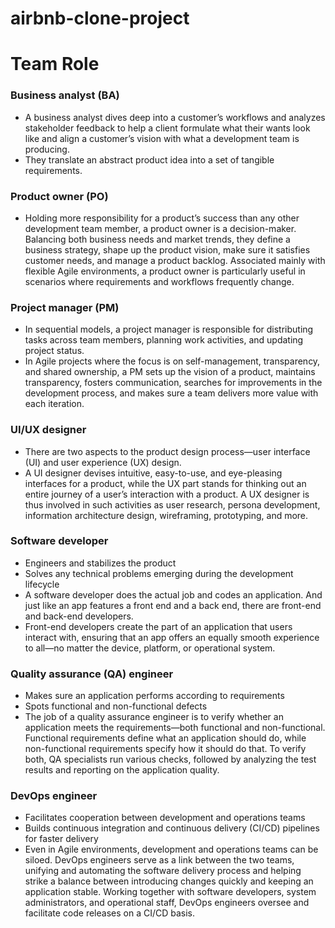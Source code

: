 # airbnb-clone-project
# Team Role
### Business analyst (BA)
- A business analyst dives deep into a customer’s workflows and analyzes stakeholder feedback to help a client formulate what their wants look like and align a customer’s vision with what a development team is producing.
- They translate an abstract product idea into a set of tangible requirements.
### Product owner (PO)
- Holding more responsibility for a product’s success than any other development team member, a product owner is a decision-maker. Balancing both business needs and market trends, they define a business strategy, shape up the product vision, make sure it satisfies customer needs, and manage a product backlog. Associated mainly with flexible Agile environments, a product owner is particularly useful in scenarios where requirements and workflows frequently change.
### Project manager (PM)
- In sequential models, a project manager is responsible for distributing tasks across team members, planning work activities, and updating project status.
- In Agile projects where the focus is on self-management, transparency, and shared ownership, a PM sets up the vision of a product, maintains transparency, fosters communication, searches for improvements in the development process, and makes sure a team delivers more value with each iteration.
### UI/UX designer
- There are two aspects to the product design process—user interface (UI) and user experience (UX) design.
- A UI designer devises intuitive, easy-to-use, and eye-pleasing interfaces for a product, while the UX part stands for thinking out an entire journey of a user’s interaction with a product. A UX designer is thus involved in such activities as user research, persona development, information architecture design, wireframing, prototyping, and more.
### Software developer
- Engineers and stabilizes the product
- Solves any technical problems emerging during the development lifecycle
- A software developer does the actual job and codes an application. And just like an app features a front end and a back end, there are front-end and back-end developers.
- Front-end developers create the part of an application that users interact with, ensuring that an app offers an equally smooth experience to all—no matter the device, platform, or operational system.
### Quality assurance (QA) engineer
- Makes sure an application performs according to requirements
- Spots functional and non-functional defects
- The job of a quality assurance engineer is to verify whether an application meets the requirements—both functional and non-functional. Functional requirements define what an application should do, while non-functional requirements specify how it should do that. To verify both, QA specialists run various checks, followed by analyzing the test results and reporting on the application quality.
### DevOps engineer
- Facilitates cooperation between development and operations teams
- Builds continuous integration and continuous delivery (CI/CD) pipelines for faster delivery
- Even in Agile environments, development and operations teams can be siloed. DevOps engineers serve as a link between the two teams, unifying and automating the software delivery process and helping strike a balance between introducing changes quickly and keeping an application stable. Working together with software developers, system administrators, and operational staff, DevOps engineers oversee and facilitate code releases on a CI/CD basis.



